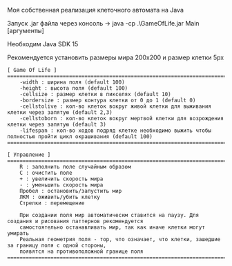 Моя собственная реализация клеточного автомата на Java

Запуск .jar файла через консоль -> java -cp .\GameOfLife.jar Main \[аргументы]

Необходим Java SDK 15

Рекомендуется установить размеры мира 200x200 и размер клетки 5px

    [ Game Of Life ]
    ================================================================================================================
        -width : ширина поля (default 100)
        -height : высота поля (default 100)
        -cellsize : размер клетки в пикселях (default 10)
        -bordersize : размер контура клетки от 0 до 1 (default 0)
        -cellstolive : кол-во клеток вокруг живой клетки для выживания клетки через запятую (default 2,3)
        -cellstoborn : кол-во клеток вокруг мертвой клетки для возрождения клетки через запятую (default 3)
        -lifespan : кол-во ходов подряд клетке необходимо выжить чтобы полностью пройти цикл окрашивания (default 100)
    ================================================================================================================

    [ Управление ]
    ================================================================================================================
        R : заполнить поле случайным образом
        C : очистить поле
        + : увеличить скорость мира
        - : уменьшить скорость мира
        Пробел : остановить/запустить мир
        ЛКМ : оживить/убить клетку
        Стрелки : перемещение

        При создании поля мир автоматическм ставится на паузу. Для создания и рисования паттернов рекомендуется
        самостоятельно останавливать мир, так как иначе клетки могут умирать
        Реальная геометрия поля - тор, что означает, что клетки, зашедшие за границу поля с одной стороны,
        появятся на противоположной границе поля
    ================================================================================================================
